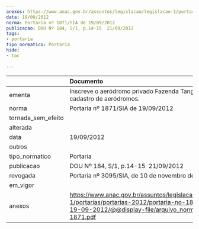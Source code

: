 ```yaml
---
anexos: https://www.anac.gov.br/assuntos/legislacao/legislacao-1/portarias/portarias-2012/portaria-no-1871-sia-de-19-09-2012/@@display-file/arquivo_norma/PA2012-1871.pdf
data: 19/09/2012
norma: Portaria nº 1871/SIA de 19/09/2012
publicacao: DOU Nº 184, S/1, p.14-15  21/09/2012
tags:
- portaria
tipo_normatico: Portaria
hide: 
- toc 
 
---
```


|                    | Documento                                                                                                                                                         |
|:-------------------|:------------------------------------------------------------------------------------------------------------------------------------------------------------------|
| ementa             | Inscreve o aeródromo privado Fazenda Tangará (MS) no cadastro de aeródromos.                                                                                      |
| norma              | Portaria nº 1871/SIA de 19/09/2012                                                                                                                                |
| tornada_sem_efeito |                                                                                                                                                                   |
| alterada           |                                                                                                                                                                   |
| data               | 19/09/2012                                                                                                                                                        |
| outros             |                                                                                                                                                                   |
| tipo_normatico     | Portaria                                                                                                                                                          |
| publicacao         | DOU Nº 184, S/1, p.14-15  21/09/2012                                                                                                                              |
| revogada           | Portaria nº 3095/SIA, de 10 de novembro de 2016.                                                                                                                  |
| em_vigor           |                                                                                                                                                                   |
| anexos             | https://www.anac.gov.br/assuntos/legislacao/legislacao-1/portarias/portarias-2012/portaria-no-1871-sia-de-19-09-2012/@@display-file/arquivo_norma/PA2012-1871.pdf |